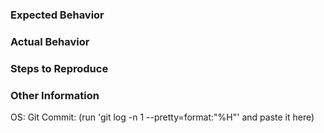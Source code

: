 ### Expected Behavior


### Actual Behavior


### Steps to Reproduce


### Other Information
OS: 
Git Commit: (run 'git log -n 1 --pretty=format:"%H"' and paste it here)

